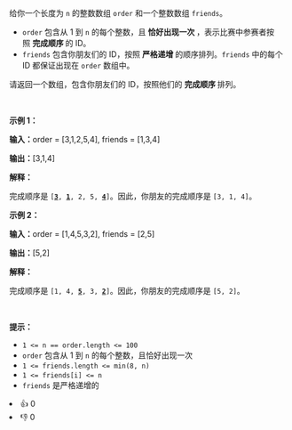 <p>给你一个长度为 <code>n</code> 的整数数组 <code>order</code> 和一个整数数组 <code>friends</code>。</p>

<ul> 
 <li><code>order</code> 包含从 1 到 <code>n</code> 的每个整数，且&nbsp;<strong>恰好出现一次&nbsp;</strong>，表示比赛中参赛者按照&nbsp;<strong>完成顺序&nbsp;</strong>的 ID。</li> 
 <li><code>friends</code> 包含你朋友们的 ID，按照&nbsp;<strong>严格递增&nbsp;</strong>的顺序排列。<code>friends</code> 中的每个 ID 都保证出现在 <code>order</code> 数组中。</li> 
</ul>

<p>请返回一个数组，包含你朋友们的 ID，按照他们的&nbsp;<strong>完成顺序&nbsp;</strong>排列。</p>

<p>&nbsp;</p>

<p><strong class="example">示例 1：</strong></p>

<div class="example-block"> 
 <p><strong>输入：</strong><span class="example-io">order = [3,1,2,5,4], friends = [1,3,4]</span></p> 
</div>

<p><strong>输出：</strong><span class="example-io">[3,1,4]</span></p>

<p><strong>解释：</strong></p>

<p>完成顺序是 <code>[<u><strong>3</strong></u>, <u><strong>1</strong></u>, 2, 5, <u><strong>4</strong></u>]</code>。因此，你朋友的完成顺序是 <code>[3, 1, 4]</code>。</p>

<p><strong class="example">示例 2：</strong></p>

<div class="example-block"> 
 <p><strong>输入：</strong><span class="example-io">order = [1,4,5,3,2], friends = [2,5]</span></p> 
</div>

<p><strong>输出：</strong><span class="example-io">[5,2]</span></p>

<p><strong>解释：</strong></p>

<p>完成顺序是 <code>[1, 4, <u><strong>5</strong></u>, 3, <u><strong>2</strong></u>]</code>。因此，你朋友的完成顺序是 <code>[5, 2]</code>。</p>

<p>&nbsp;</p>

<p><strong>提示：</strong></p>

<ul> 
 <li><code>1 &lt;= n == order.length &lt;= 100</code></li> 
 <li><code>order</code> 包含从 1 到 <code>n</code> 的每个整数，且恰好出现一次</li> 
 <li><code>1 &lt;= friends.length &lt;= min(8, n)</code></li> 
 <li><code>1 &lt;= friends[i] &lt;= n</code></li> 
 <li><code>friends</code> 是严格递增的</li> 
</ul>

<div><li>👍 0</li><li>👎 0</li></div>